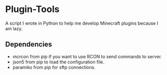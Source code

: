 # Plugin-Tools
A script I wrote in Python to help me develop Minecraft plugins because I am lazy.

## Dependencies
- mcrcon from pip if you want to use RCON to send commands to server.
- json5 from pip to load the configuration file.
- paramiko from pip for sftp connections.
